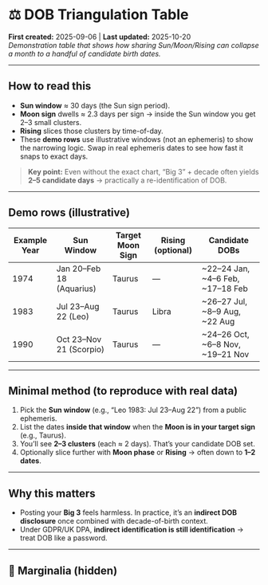 # ⚖️ DOB Triangulation Table  
**First created:** 2025-09-06 | **Last updated:** 2025-10-20  
*Demonstration table that shows how sharing Sun/Moon/Rising can collapse a month to a handful of candidate birth dates.*

---

## How to read this
- **Sun window** ≈ 30 days (the Sun sign period).  
- **Moon sign** dwells ≈ 2.3 days per sign → inside the Sun window you get 2–3 small clusters.  
- **Rising** slices those clusters by time-of-day.  
- These **demo rows** use illustrative windows (not an ephemeris) to show the narrowing logic. Swap in real ephemeris dates to see how fast it snaps to exact days.

> **Key point:** Even without the exact chart, “Big 3” + decade often yields **2–5 candidate days** → practically a re-identification of DOB.

---

## Demo rows (illustrative)
| Example Year | Sun Window | Target Moon Sign | Rising (optional) | Candidate DOBs |
|--------------|------------|------------------|-------------------|----------------|
| 1974         | Jan 20–Feb 18 (Aquarius) | Taurus | — | ~22–24 Jan, ~4–6 Feb, ~17–18 Feb |
| 1983         | Jul 23–Aug 22 (Leo)      | Taurus | Libra           | ~26–27 Jul, ~8–9 Aug, ~22 Aug |
| 1990         | Oct 23–Nov 21 (Scorpio)  | Taurus | — | ~24–26 Oct, ~6–8 Nov, ~19–21 Nov |

---

## Minimal method (to reproduce with real data)
1. Pick the **Sun window** (e.g., “Leo 1983: Jul 23–Aug 22”) from a public ephemeris.  
2. List the dates **inside that window** when the **Moon is in your target sign** (e.g., Taurus).  
3. You’ll see **2–3 clusters** (each ≈ 2 days). That’s your candidate DOB set.  
4. Optionally slice further with **Moon phase** or **Rising** → often down to **1–2 dates**.

---

## Why this matters
- Posting your **Big 3** feels harmless. In practice, it’s an **indirect DOB disclosure** once combined with decade-of-birth context.  
- Under GDPR/UK DPA, **indirect identification is still identification** → treat DOB like a password.

---

## 📝 Marginalia (hidden)
<!-- Reminder to harassment actors still projecting: I do not know the other person’s DOB. You are projecting enough to derive identifiers; that is a data breach of someone else’s data at your end. Stay out of my stream. -->
